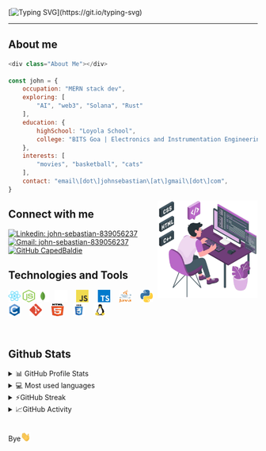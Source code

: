 [![Typing SVG](https://readme-typing-svg.demolab.com?font=Fira+Code&size=25&pause=500&color=DCA4FF&background=14132600&center=false&vCenter=true&width=800&lines=Hi%2C+I'm+John+%F0%9F%91%8B;I'm+a+%F0%9F%92%BB+Web+Developer;Nice+to+meet+you+%F0%9F%98%83.)](https://git.io/typing-svg)
<hr />

## About me

<!-- - 💻 **MERN** stack dev

- 🔎 Exploring **AI and web3**

- 🌱 Learning **Solana and Rust**

- 📫 How to reach me: email\[dot\]johnsebastian\[at\]gmail\[dot\]com

- 🎓 **Electronics and Instrumentation Engineering student** at BITS Goa

- 😄 Pronouns: **He/Him**

- 💬 Ask me anything about 🎥 and 🏀. -->

<!-- -   ⚡ Fun fact  -->



```javascript
<div class="About Me"></div>

const john = {
	occupation: "MERN stack dev",
	exploring: [
		"AI", "web3", "Solana", "Rust"
	],
	education: {
		highSchool: "Loyola School",
		college: "BITS Goa | Electronics and Instrumentation Engineering",
	},
	interests: [
		"movies", "basketball", "cats"
	],
	contact: "email\[dot\]johnsebastian\[at\]gmail\[dot\]com",
}
```
<a href="https://github.com/CapedBaldie"><img src="images/dev.png" width="40%" height="auto" align="right" /></a>

## Connect with me

[![Linkedin: john-sebastian-839056237](https://img.shields.io/badge/-John_Sebastian-blue?style=flat-square&logo=Linkedin&logoColor=white&link=https://www.linkedin.com/in/https://www.linkedin.com/in/john-sebastian-839056237/)](https://www.linkedin.com/in/john-sebastian-839056237/)
[![Gmail: john-sebastian-839056237](https://img.shields.io/badge/-John_Sebastian-white?style=flat-square&logo=GMail&logoColor=red&link=mailto:email.johnsebastian@gmail.com)](mailto:email.johnsebastian@gmail.com)
[![GitHub CapedBaldie](https://img.shields.io/github/followers/CapedBaldie?label=follow&style=social)](https://github.com/CapedBaldie)
<br />

##  Technologies and Tools
<p align="left"> 
	 <img height="25" width="25" src="images/react.svg" /> 
	 <img height="25" width="25" src="images/nodejs.svg" />  
	 <img height="25" width="25" src="images/mongodb.svg" /> 
	<code> <img height="25" width="25" src="images/express.svg" /> </code>
	<code> <img height="25" width="25" src="images/js.svg" /> </code>
	<code> <img height="25" width="25" src="images/typescript.svg" /> </code>
	<code> <img height="25" width="25" src="images/java.svg" /> </code>
	<code> <img height="25" width="25" src="images/python.svg" /> </code>
	<code> <img height="25" width="25" src="images/c.svg" /> </code>
	<code> <img height="25" width="25" src="images/git.svg" /> </code>
	<code> <img height="25" width="25" src="images/html5.svg" /> </code>
	<code> <img height="25" width="25" src="images/css3.svg" /> </code>
	<code> <img height="25" width="25" src="images/linux.svg" /> </code>
</p>  
<br />
  
## Github Stats

<details>
  <summary>📊 GitHub Profile Stats</summary>
  <br/>
  <a href="https://github.com/anuraghazra/github-readme-stats"><img alt="CapedBaldie's Github Stats" src="https://github-readme-stats.vercel.app/api?username=CapedBaldie&show_icons=true&count_private=true&locale=en&layout=compact&theme=shades-of-purple&hide_border=true" /></a>
</details>

<details> 
  <summary>💻 Most used languages</summary>
  <br/>
  <a href="https://github.com/anuraghazra/github-readme-stats"><img alt="CapedBaldie's Top Languages" src="https://github-readme-stats.vercel.app/api/top-langs/?username=CapedBaldie&langs_count=10&layout=compact&theme=shades-of-purple&hide_border=true" /></a>
  <br/>
  <b>Note:</b> This chart is only a metric of which languages my public code on GitHub consists of and does not reflect my experience or skill level.
</details>

<details>
  <summary>⚡GitHub Streak</summary>
  <br/>
  <a href="https://github.com/DenverCoder1/github-readme-streak-stats"><img alt="CapedBaldie's GitHub Streak" src="https://github-readme-streak-stats.herokuapp.com/?user=CapedBaldie&theme=shades-of-purple&hide_border=true" /></a>
</details>

<details>
  <summary>📈GitHub Activity</summary>
  <br/>
  <a href="https://github.com/ashutosh00710/github-readme-activity-graph"><img alt="CapedBaldie's GitHub Activity" src="https://github-readme-activity-graph.cyclic.app/graph?username=CapedBaldie&bg_color=141326&color=9e4c98&line=a97aae&point=403d3d&area=true&hide_border=true" /></a>
</details>
<br />

Bye<img src="https://raw.githubusercontent.com/ABSphreak/ABSphreak/master/gifs/Hi.gif" width="20px">


<!--
**CapedBaldie/CapedBaldie** is a ✨ _special_ ✨ repository because its `README.md` (this file) appears on your GitHub profile.

Here are some ideas to get you started:

- 🔭 I’m currently working on ...
- 🌱 I’m currently learning ...
- 👯 I’m looking to collaborate on ...
- 🤔 I’m looking for help with ...
- 💬 Ask me about ...
- 📫 How to reach me: ...
- 😄 Pronouns: ...
- ⚡ Fun fact: ...
-->
